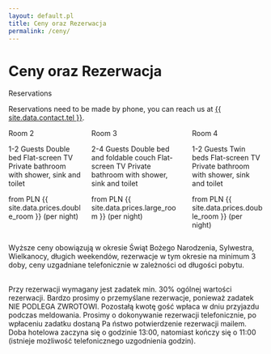 ```yaml
---
layout: default.pl
title: Ceny oraz Rezerwacja
permalink: /ceny/
---
```


# Ceny oraz Rezerwacja


<article class="message is-success">
  <div class="message-header">
    <p>Reservations</p>
  </div>
  <div class="message-body">
    Reservations need to be made by phone, you can reach us at <a href="{{ site.baseurl }}/contact/">{{ site.data.contact.tel }}</a>.
  </div>
</article>



<div class="columns is-multiline">
<div class="column is-4-desktop is-6-tablet">
<article class="panel">
  <p class="panel-heading">
    Room 2
  </p>
  
  <a class="panel-block">
    <span class="panel-icon">
      <i class="fas fa-user-friends" aria-hidden="true"></i>
    </span>
    1-2 Guests
  </a>
  
  <a class="panel-block">
    <span class="panel-icon">
      <i class="fas fa-bed" aria-hidden="true"></i>
    </span>
    Double bed
  </a>

  <a class="panel-block">
    <span class="panel-icon">
      <i class="fas fa-tv" aria-hidden="true"></i>
    </span>
    Flat-screen TV
  </a>

  <a class="panel-block">
    <span class="panel-icon">
      <i class="fas fa-shower" aria-hidden="true"></i>
    </span>
    Private bathroom with shower, sink and toilet
  </a>

   <p class="panel-footer">
    <span>from PLN&nbsp;{{ site.data.prices.double_room }}&nbsp;(per night)</span>
  </p>
</article>

</div>

<div class="column is-4-desktop is-6-tablet">
<article class="panel">
  <p class="panel-heading">
    Room 3
  </p>
  
  <a class="panel-block">
    <span class="panel-icon">
      <i class="fas fa-user-friends" aria-hidden="true"></i>
    </span>
    2-4 Guests
  </a>
  
  <a class="panel-block">
    <span class="panel-icon">
      <i class="fas fa-bed" aria-hidden="true"></i>
    </span>
    Double bed and foldable couch
  </a>

  <a class="panel-block">
    <span class="panel-icon">
      <i class="fas fa-tv" aria-hidden="true"></i>
    </span>
    Flat-screen TV
  </a>

  <a class="panel-block">
    <span class="panel-icon">
      <i class="fas fa-shower" aria-hidden="true"></i>
    </span>
    Private bathroom with shower, sink and toilet
  </a>

   <p class="panel-footer">
    <span>from PLN&nbsp;{{ site.data.prices.large_room }}&nbsp;(per night)</span>
  </p>
</article>

</div>
<div class="column is-4-desktop is-6-tablet">
<article class="panel">
  <p class="panel-heading">
    Room 4
  </p>
  
  <a class="panel-block">
    <span class="panel-icon">
      <i class="fas fa-user-friends" aria-hidden="true"></i>
    </span>
    1-2 Guests
  </a>
  
  <a class="panel-block">
    <span class="panel-icon">
      <i class="fas fa-bed" aria-hidden="true"></i>
    </span>
    Twin beds
  </a>

  <a class="panel-block">
    <span class="panel-icon">
      <i class="fas fa-tv" aria-hidden="true"></i>
    </span>
    Flat-screen TV
  </a>

  <a class="panel-block">
    <span class="panel-icon">
      <i class="fas fa-shower" aria-hidden="true"></i>
    </span>
    Private bathroom with shower, sink and toilet
  </a>

   <p class="panel-footer">
    <span>from PLN&nbsp;{{ site.data.prices.double_room }}&nbsp;(per night)</span>
  </p>
</article>

</div>
</div>

Wyższe ceny obowiązują w okresie Świąt Bożego Narodzenia, Sylwestra, Wielkanocy, długich weekendów, rezerwacje w 
tym okresie na minimum 3 doby, ceny uzgadniane telefonicznie w zależności od długości pobytu. 

<br />
Przy rezerwacji wymagany jest zadatek min. 30% ogólnej wartości rezerwacji. Bardzo prosimy o przemyślane rezerwacje, 
ponieważ zadatek NIE PODLEGA ZWROTOWI. Pozostałą kwotę gość wpłaca w dniu przyjazdu podczas meldowania. Prosimy o 
dokonywanie rezerwacji telefonicznie, po wpłaceniu zadatku dostaną Pa ństwo potwierdzenie rezerwacji mailem. Doba 
hotelowa zaczyna się o godzinie 13:00, natomiast kończy się o 11:00 (istnieje możliwość telefonicznego uzgodnienia 
godzin).